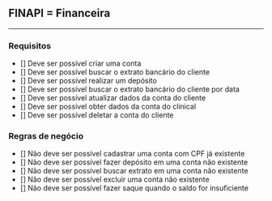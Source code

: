 ## FINAPI = Financeira

---

### Requisitos

- [] Deve ser possível criar uma conta
- [] Deve ser possível buscar o extrato bancário do cliente
- [] Deve ser possível realizar um depósito
- [] Deve ser possível buscar o extrato bancário do cliente por data
- [] Deve ser possível atualizar dados da conta do cliente
- [] Deve ser possível obter dados da conta do clinical
- [] Deve ser possível deletar a conta do cliente

### Regras de negócio

- [] Não deve ser possível cadastrar uma conta com CPF já existente
- [] Não deve ser possível fazer depósito em uma conta não existente
- [] Não deve ser possível buscar extrato em uma conta não existente
- [] Não deve ser possível excluir uma conta não existente
- [] Não deve ser possível fazer saque quando o saldo for insuficiente